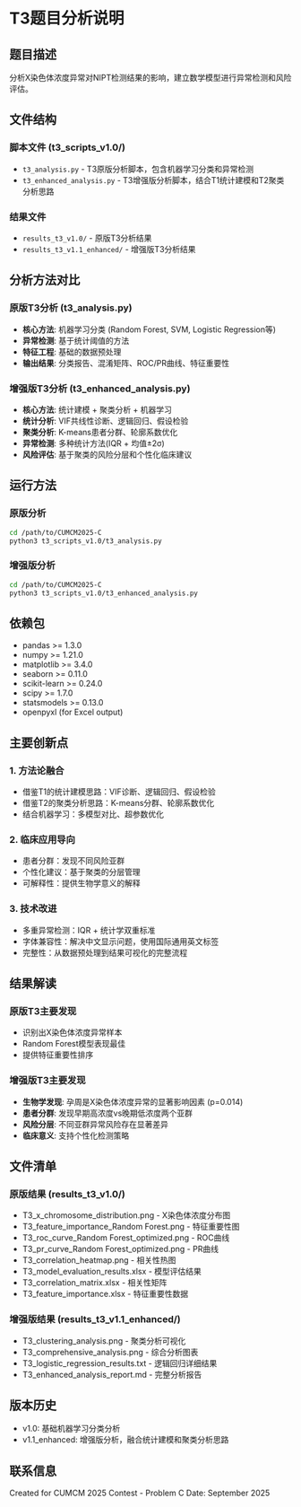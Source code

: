 # T3题目分析说明

## 题目描述
分析X染色体浓度异常对NIPT检测结果的影响，建立数学模型进行异常检测和风险评估。

## 文件结构

### 脚本文件 (t3_scripts_v1.0/)
- `t3_analysis.py` - T3原版分析脚本，包含机器学习分类和异常检测
- `t3_enhanced_analysis.py` - T3增强版分析脚本，结合T1统计建模和T2聚类分析思路

### 结果文件
- `results_t3_v1.0/` - 原版T3分析结果
- `results_t3_v1.1_enhanced/` - 增强版T3分析结果

## 分析方法对比

### 原版T3分析 (t3_analysis.py)
- **核心方法**: 机器学习分类 (Random Forest, SVM, Logistic Regression等)
- **异常检测**: 基于统计阈值的方法
- **特征工程**: 基础的数据预处理
- **输出结果**: 分类报告、混淆矩阵、ROC/PR曲线、特征重要性

### 增强版T3分析 (t3_enhanced_analysis.py)  
- **核心方法**: 统计建模 + 聚类分析 + 机器学习
- **统计分析**: VIF共线性诊断、逻辑回归、假设检验
- **聚类分析**: K-means患者分群、轮廓系数优化
- **异常检测**: 多种统计方法(IQR + 均值±2σ)
- **风险评估**: 基于聚类的风险分层和个性化临床建议

## 运行方法

### 原版分析
```bash
cd /path/to/CUMCM2025-C
python3 t3_scripts_v1.0/t3_analysis.py
```

### 增强版分析  
```bash
cd /path/to/CUMCM2025-C
python3 t3_scripts_v1.0/t3_enhanced_analysis.py
```

## 依赖包
- pandas >= 1.3.0
- numpy >= 1.21.0
- matplotlib >= 3.4.0
- seaborn >= 0.11.0
- scikit-learn >= 0.24.0
- scipy >= 1.7.0
- statsmodels >= 0.13.0
- openpyxl (for Excel output)

## 主要创新点

### 1. 方法论融合
- 借鉴T1的统计建模思路：VIF诊断、逻辑回归、假设检验
- 借鉴T2的聚类分析思路：K-means分群、轮廓系数优化
- 结合机器学习：多模型对比、超参数优化

### 2. 临床应用导向
- 患者分群：发现不同风险亚群
- 个性化建议：基于聚类的分层管理
- 可解释性：提供生物学意义的解释

### 3. 技术改进
- 多重异常检测：IQR + 统计学双重标准
- 字体兼容性：解决中文显示问题，使用国际通用英文标签
- 完整性：从数据预处理到结果可视化的完整流程

## 结果解读

### 原版T3主要发现
- 识别出X染色体浓度异常样本
- Random Forest模型表现最佳
- 提供特征重要性排序

### 增强版T3主要发现
- **生物学发现**: 孕周是X染色体浓度异常的显著影响因素 (p=0.014)
- **患者分群**: 发现早期高浓度vs晚期低浓度两个亚群  
- **风险分层**: 不同亚群异常风险存在显著差异
- **临床意义**: 支持个性化检测策略

## 文件清单

### 原版结果 (results_t3_v1.0/)
- T3_x_chromosome_distribution.png - X染色体浓度分布图
- T3_feature_importance_Random Forest.png - 特征重要性图
- T3_roc_curve_Random Forest_optimized.png - ROC曲线
- T3_pr_curve_Random Forest_optimized.png - PR曲线
- T3_correlation_heatmap.png - 相关性热图
- T3_model_evaluation_results.xlsx - 模型评估结果
- T3_correlation_matrix.xlsx - 相关性矩阵
- T3_feature_importance.xlsx - 特征重要性数据

### 增强版结果 (results_t3_v1.1_enhanced/)
- T3_clustering_analysis.png - 聚类分析可视化
- T3_comprehensive_analysis.png - 综合分析图表
- T3_logistic_regression_results.txt - 逻辑回归详细结果
- T3_enhanced_analysis_report.md - 完整分析报告

## 版本历史
- v1.0: 基础机器学习分类分析
- v1.1_enhanced: 增强版分析，融合统计建模和聚类分析思路

## 联系信息
Created for CUMCM 2025 Contest - Problem C
Date: September 2025
